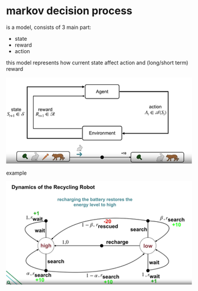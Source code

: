 # markov decision process
is a model, consists of 3 main part:
- state
- reward
- action

this model represents how current state affect action and (long/short term) reward

![](2023-04-25-18-23-39.png)

example

![](2023-04-25-18-25-15.png)


